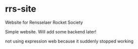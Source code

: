 # rrs-site
Website for Rensselaer Rocket Society

Simple website. Will add some backend later!

not using expression web because it suddenly stopped working